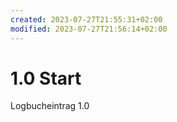 ```yaml
---
created: 2023-07-27T21:55:31+02:00
modified: 2023-07-27T21:56:14+02:00
---
```


# 1.0 Start

Logbucheintrag 1.0
